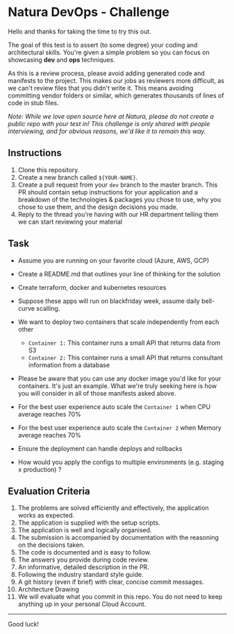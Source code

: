 Natura DevOps - Challenge
==========================

Hello and thanks for taking the time to try this out.

The goal of this test is to assert (to some degree) your coding and architectural skills. You're given a simple problem so you can focus on showcasing **dev** and **ops** techniques.

As this is a review process, please avoid adding generated code and manifests to the project. This makes our jobs as reviewers more difficult, as we can't review files that you didn't write it. This means avoiding committing vendor folders or similar, which generates thousands of lines of code in stub files.

_Note: While we love open source here at Natura, please do not create a public repo with your test in! This challenge is only shared with people interviewing, and for obvious reasons, we'd like it to remain this way._

Instructions
-----

1. Clone this repository.
2. Create a new branch called `${YOUR-NAME}`.
3. Create a pull request from your `dev` branch to the master branch. This PR should contain setup instructions for your application and a breakdown of the technologies & packages you chose to use, why you chose to use them, and the design decisions you made.
4. Reply to the thread you're having with our HR department telling them we can start reviewing your material


Task
----

- Assume you are running on your favorite cloud (Azure, AWS, GCP)

- Create a README.md that outlines your line of thinking for the solution
- Create terraform, docker and kubernetes resources
- Suppose these apps will run on blackfriday week, assume daily bell-curve scalling.
- We want to deploy two containers that scale independently from each other
    - `Container 1:` This container runs a small API that returns data from S3
    - `Container 2:` This container runs a small API that returns consultant information from a database
- Please be aware that you can use any docker image you'd like for your containers. It's just an example. What we're truly seeking here is how you will consider in all of those manifests asked above.
- For the best user experience auto scale the `Container 1` when CPU average reaches 70%
- For the best user experience auto scale the `Container 2` when Memory average reaches 70%
- Ensure the deployment can handle deploys and rollbacks
- How would you apply the configs to multiple environments (e.g. staging x production) ?

####  

Evaluation Criteria
--------------

1. The problems are solved efficiently and effectively, the application works as expected.
2. The application is supplied with the setup scripts.
3. The application is well and logically organised.
4. The submission is accompanied by documentation with the reasoning on the decisions taken.
5. The code is documented and is easy to follow.
6. The answers you provide during code review.
7. An informative, detailed description in the PR.
8. Following the industry standard style guide.
9. A git history (even if brief) with clear, concise commit messages.
10. Architecture Drawing
11. We will evaluate what you commit in this repo. You do not need to keep anything up in your personal Cloud Account.

---

Good luck!
